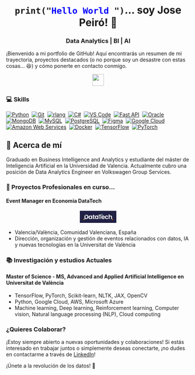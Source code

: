 <p align="center">
  <code><h1 align="center">print("<span style="color:blue;">Hello World</span> ")</code>...   soy Jose Peiró! 👋</h1> 
  <h3 align="center">Data Analytics | BI | AI</h3>
  ¡Bienvenido a mi portfolio de GitHub! 
  Aquí encontrarás un resumen de mi trayectoria, proyectos destacados (o no porque soy un desastre con estas cosas... 😆) y cómo ponerte en contacto conmigo.
</p>
    <p align="center">
      <a href="https://www.linkedin.com/in/josepeirocardona" target="_blank" rel="noreferrer"> 
    <picture> 
      <source media="(prefers-color-scheme: dark)" srcset="https://raw.githubusercontent.com/danielcranney/readme-generator/main/public/icons/socials/linkedin-dark.svg" /> 
      <source media="(prefers-color-scheme: light)" srcset="https://raw.githubusercontent.com/danielcranney/readme-generator/main/public/icons/socials/linkedin.svg" /> 
      <img src="https://raw.githubusercontent.com/danielcranney/readme-generator/main/public/icons/socials/linkedin.svg" width="32" height="32" /> 
    </picture> 
  </a>
  </p>

### 💻 Skills

<p align="left">
<a href="https://www.python.org/" target="_blank" rel="noreferrer"><img src="https://raw.githubusercontent.com/danielcranney/readme-generator/main/public/icons/skills/python-colored.svg" width="36" height="36" alt="Python" /></a>&nbsp;
<a href="https://git-scm.com/" target="_blank" rel="noreferrer"><img src="https://raw.githubusercontent.com/danielcranney/readme-generator/main/public/icons/skills/git-colored.svg" width="36" height="36" alt="Git" /></a>&nbsp;
<a href="https://www.r-project.org/" target="_blank" rel="noreferrer"><img src="https://raw.githubusercontent.com/danielcranney/readme-generator/main/public/icons/skills/rlang-colored.svg" width="36" height="36" alt="rlang" /></a>&nbsp;
<a href="https://docs.microsoft.com/en-us/dotnet/csharp/" target="_blank" rel="noreferrer"><img src="https://raw.githubusercontent.com/danielcranney/readme-generator/main/public/icons/skills/csharp-colored.svg" width="36" height="36" alt="C#" /></a>&nbsp;
<a href="https://code.visualstudio.com/" target="_blank" rel="noreferrer"><img src="https://raw.githubusercontent.com/danielcranney/readme-generator/main/public/icons/skills/visualstudiocode.svg" width="36" height="36" alt="VS Code" /></a>&nbsp;
<a href="https://fastapi.tiangolo.com/" target="_blank" rel="noreferrer"><img src="https://raw.githubusercontent.com/danielcranney/readme-generator/main/public/icons/skills/fastapi-colored.svg" width="36" height="36" alt="Fast API" /></a>&nbsp;
<a href="https://www.oracle.com/uk/index.html" target="_blank" rel="noreferrer"><img src="https://raw.githubusercontent.com/danielcranney/readme-generator/main/public/icons/skills/oracle-colored.svg" width="36" height="36" alt="Oracle" /></a>&nbsp;
<a href="https://www.mongodb.com/" target="_blank" rel="noreferrer"><img src="https://raw.githubusercontent.com/danielcranney/readme-generator/main/public/icons/skills/mongodb-colored.svg" width="36" height="36" alt="MongoDB" /></a>&nbsp;
<a href="https://www.mysql.com/" target="_blank" rel="noreferrer"><img src="https://raw.githubusercontent.com/danielcranney/readme-generator/main/public/icons/skills/mysql-colored.svg" width="36" height="36" alt="MySQL" /></a>&nbsp;
<a href="https://www.postgresql.org/" target="_blank" rel="noreferrer"><img src="https://raw.githubusercontent.com/danielcranney/readme-generator/main/public/icons/skills/postgresql-colored.svg" width="36" height="36" alt="PostgreSQL" /></a>&nbsp;
<a href="https://www.figma.com/" target="_blank" rel="noreferrer"><img src="https://raw.githubusercontent.com/danielcranney/readme-generator/main/public/icons/skills/figma-colored.svg" width="36" height="36" alt="Figma" /></a>&nbsp;
<a href="https://cloud.google.com/" target="_blank" rel="noreferrer"><img src="https://raw.githubusercontent.com/danielcranney/readme-generator/main/public/icons/skills/googlecloud-colored.svg" width="36" height="36" alt="Google Cloud" /></a>&nbsp;
<a href="https://aws.amazon.com" target="_blank" rel="noreferrer"><img src="https://raw.githubusercontent.com/danielcranney/readme-generator/main/public/icons/skills/aws-colored-dark.svg" width="36" height="36" alt="Amazon Web Services" /></a>&nbsp;
<a href="https://www.docker.com/" target="_blank" rel="noreferrer"><img src="https://raw.githubusercontent.com/danielcranney/readme-generator/main/public/icons/skills/docker-colored.svg" width="36" height="36" alt="Docker" /></a>&nbsp;
<a href="https://www.tensorflow.org/" target="_blank" rel="noreferrer"><img src="https://raw.githubusercontent.com/danielcranney/readme-generator/main/public/icons/skills/tensorflow-colored.svg" width="36" height="36" alt="TensorFlow" /></a>&nbsp;
<a href="https://pytorch.org/" target="_blank" rel="noreferrer"><img src="https://raw.githubusercontent.com/danielcranney/readme-generator/main/public/icons/skills/pytorch-colored.svg" width="36" height="36" alt="PyTorch" /></a>
</p>


</p>

<h2>💫 Acerca de mí</h2>
  <p>Graduado en Business Intelligence and Analytics y estudiante del máster de Inteligencia Artificial en la Universidad de Valencia. Actualmente cubro una posición de Data Analytics Engineer en Volkswagen Group Services.</p>

<h3>🔭 Proyectos Profesionales en curso... </h3>

<h4>Event Manager en Economia DataTech</h4>
<div style="text-align: center;">
    <img src="Datatech Logotipo Negativo.jpg" alt="Volkswagen Group Logo" style="width: 100px;">
</div>
<ul>
    <li>Valencia/València, Comunidad Valenciana, España</li>
    <li>Dirección, organización y gestión de eventos relacionados con datos, IA y nuevas tecnologías en la Universitat de València</li>
</ul>

<h3>📚 Investigación y estudios Actuales</h3>
<h4>Master of Science - MS, Advanced and Applied Artificial Intelligence en Universitat de València</h4>
<ul>
    <li>TensorFlow, PyTorch, Scikit-learn, NLTK, JAX, OpenCV</li>
    <li>Python, Google Cloud, AWS, Microsoft Azure</li>
    <li>Machine learning, Deep learning, Reinforcement learning, Computer vision, Natural language processing (NLP), Cloud computing</li>
</ul>

<h3>¿Quieres Colaborar?</h3>
<p>¡Estoy siempre abierto a nuevas oportunidades y colaboraciones! Si estás interesado en trabajar juntos o simplemente deseas conectarte, ¡no dudes en contactarme a través de <a href="https://www.linkedin.com/in/josepeirocardona/">LinkedIn</a>!</p>
<p>¡Únete a la revolución de los datos! 🚀</p>

